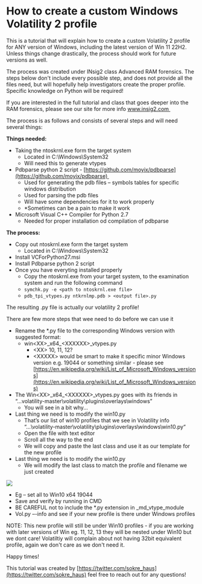# How to create a custom Windows Volatility 2 profile

This is a tutorial that will explain how to create a custom Volatility 2 profile for ANY version of Windows, including the latest version of Win 11 22H2. Unless things change drastically, the process should work for future versions as well. 

The process was created under INsig2 class Advanced RAM forensics. The steps below don't include every possible step, and does not provide all the files need, but will hopefully help investigators create the proper profile. Specific knowledge on Python will be required! 

If you are interested in the full tutorial and class that goes deeper into the RAM forensics, please see our site for more info www.insig2.com 

The process is as follows and consists of several steps and will need several things:

**Things needed:**

*   Taking the ntoskrnl.exe form the target system
    *   Located in C:\\Windows\\System32
    *   Will need this to generate vtypes
*   Pdbparse python 2 script - [https://github.com/moyix/pdbparse](https://github.com/moyix/pdbparse) 
    *   Used for generating the pdb files – symbols tables for specific windows distribution
    *   Used for parsing the pdb files
    *   Will have some dependencies for it to work properly
    *   \*Sometimes can be a pain to make it work
*   Microsoft Visual C++ Compiler for Python 2.7
    *   Needed for proper installation od compilation of pdbparse

**The process:**

*   Copy out ntoskrnl.exe form the target system
    *   Located in C:\\Windows\\System32
*   Install VCForPython27.msi 
*   Install Pdbparse python 2 script
*   Once you have everyting installed properly
    *   Copy the ntoskrnl.exe from your target system, to the examination system and run the following command
    *   `symchk.py -e <path to ntoskrnl.exe file>`
    *   `pdb_tpi_vtypes.py ntkrnlmp.pdb > <output file>.py`

The resulting .py file is actually our volatility 2 profile!

There are few more steps that wee need to do before we can use it

*   Rename the \*.py file to the corresponding Windows version with suggested format:
    *   win\<XX>\_x64\_\<XXXXXX>\_vtypes.py
        *   \<XX> 10, 11, 12?
        *   \<XXXXX> would be smart to make it specific minor Windows version e.g. 19044 or something similar - please see [https://en.wikipedia.org/wiki/List_of_Microsoft_Windows_versions](https://en.wikipedia.org/wiki/List_of_Microsoft_Windows_versions)
*   The Win\<XX>\_x64\_\<XXXXXX>\_vtypes.py goes with its friends in “...volatility-master\\volatility\\plugins\\overlays\\windows”
    *   You will see in a bit why...
*   Last thing we need is to modify the win10.py 
    *   That’s our list of win10 profiles that we see in Volatility info   
        “…\\volatility-master\\volatility\\plugins\\overlays\\windows\\win10.py“
    *   Open the file with text editor
    *   Scroll all the way to the end
    *   We will copy and paste the last class and use it as our template for the new profile
*   Last thing we need is to modify the win10.py
    *   We will modify the last class to match the profile and filename we just created

![](https://user-images.githubusercontent.com/121233698/209137348-526afe44-8d51-466a-a0c5-1ca5951b1d63.png)

*   Eg – set all to Win10 x64 19044
*   Save and verify by running in CMD
*   BE CAREFUL not to include the \*.py extension in \_md\_vtype\_module
*   Vol.py –-info and see if your new profile is there under Windows profiles

NOTE: This new profile will still be under Win10 profiles - if you are working with later versions of Win eg. 11, 12, 13 they will be nested under Win10 but we dont care! Volatiltiy will complain about not having 32bit equivalent profile, again we don't care as we don't need it. 

Happy times!

This tutorial was created by [https://twitter.com/sokre_haus](https://twitter.com/sokre_haus) feel free to reach out for any questions!
